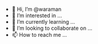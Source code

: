 - 👋 Hi, I’m @waraman
- 👀 I’m interested in ...
- 🌱 I’m currently learning ...
- 💞️ I’m looking to collaborate on ...
- 📫 How to reach me ...

<!---
waraman/waraman is a ✨ special ✨ repository because its `README.md` (this file) appears on your GitHub profile.
You can click the Preview link to take a look at your changes.
--->

